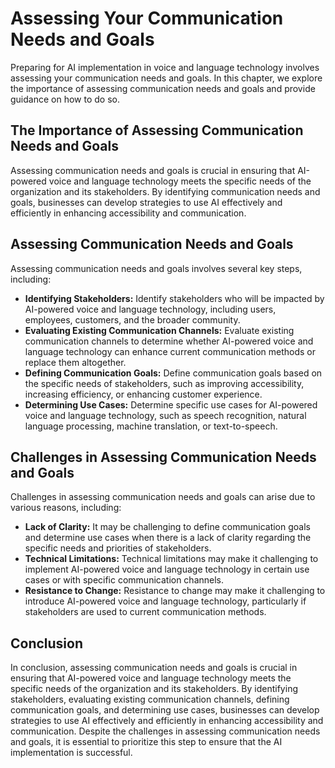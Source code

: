 Assessing Your Communication Needs and Goals
=========================================================================================================================

Preparing for AI implementation in voice and language technology involves assessing your communication needs and goals. In this chapter, we explore the importance of assessing communication needs and goals and provide guidance on how to do so.

The Importance of Assessing Communication Needs and Goals
---------------------------------------------------------

Assessing communication needs and goals is crucial in ensuring that AI-powered voice and language technology meets the specific needs of the organization and its stakeholders. By identifying communication needs and goals, businesses can develop strategies to use AI effectively and efficiently in enhancing accessibility and communication.

Assessing Communication Needs and Goals
---------------------------------------

Assessing communication needs and goals involves several key steps, including:

* **Identifying Stakeholders:** Identify stakeholders who will be impacted by AI-powered voice and language technology, including users, employees, customers, and the broader community.
* **Evaluating Existing Communication Channels:** Evaluate existing communication channels to determine whether AI-powered voice and language technology can enhance current communication methods or replace them altogether.
* **Defining Communication Goals:** Define communication goals based on the specific needs of stakeholders, such as improving accessibility, increasing efficiency, or enhancing customer experience.
* **Determining Use Cases:** Determine specific use cases for AI-powered voice and language technology, such as speech recognition, natural language processing, machine translation, or text-to-speech.

Challenges in Assessing Communication Needs and Goals
-----------------------------------------------------

Challenges in assessing communication needs and goals can arise due to various reasons, including:

* **Lack of Clarity:** It may be challenging to define communication goals and determine use cases when there is a lack of clarity regarding the specific needs and priorities of stakeholders.
* **Technical Limitations:** Technical limitations may make it challenging to implement AI-powered voice and language technology in certain use cases or with specific communication channels.
* **Resistance to Change:** Resistance to change may make it challenging to introduce AI-powered voice and language technology, particularly if stakeholders are used to current communication methods.

Conclusion
----------

In conclusion, assessing communication needs and goals is crucial in ensuring that AI-powered voice and language technology meets the specific needs of the organization and its stakeholders. By identifying stakeholders, evaluating existing communication channels, defining communication goals, and determining use cases, businesses can develop strategies to use AI effectively and efficiently in enhancing accessibility and communication. Despite the challenges in assessing communication needs and goals, it is essential to prioritize this step to ensure that the AI implementation is successful.
